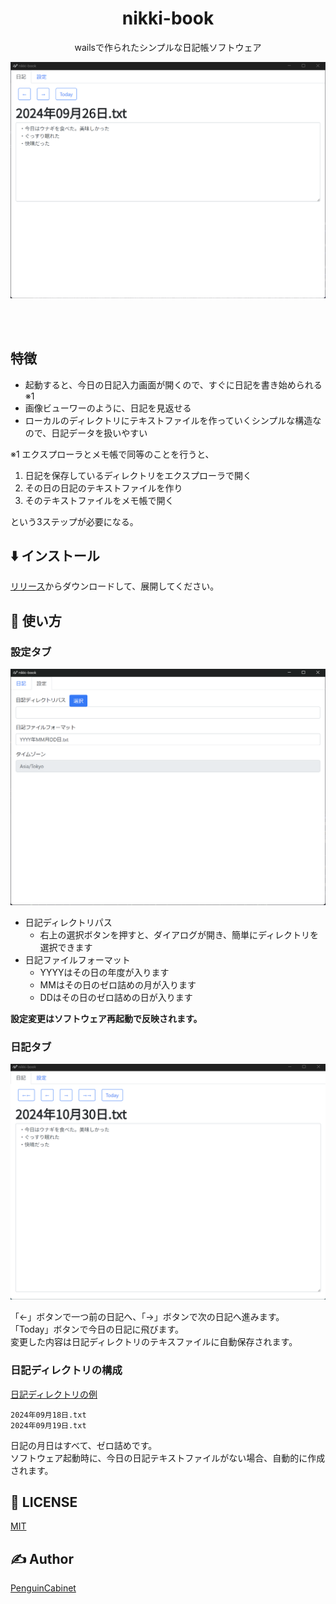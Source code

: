 <div align="center">

# nikki-book

wailsで作られたシンプルな日記帳ソフトウェア

![img](img/img1.png)

<br>
<br>
</div>


## 特徴
* 起動すると、今日の日記入力画面が開くので、すぐに日記を書き始められる※1
* 画像ビューワーのように、日記を見返せる
* ローカルのディレクトリにテキストファイルを作っていくシンプルな構造なので、日記データを扱いやすい


※1 エクスプローラとメモ帳で同等のことを行うと、

1. 日記を保存しているディレクトリをエクスプローラで開く
2. その日の日記のテキストファイルを作り
3. そのテキストファイルをメモ帳で開く

という3ステップが必要になる。


## ⬇️ インストール
[リリース](https://github.com/PenguinCabinet/nikki-book/releases/latest)からダウンロードして、展開してください。

## 🔨 使い方

### 設定タブ
![img2](img/img2.png)
* 日記ディレクトリパス
  * 右上の選択ボタンを押すと、ダイアログが開き、簡単にディレクトリを選択できます
* 日記ファイルフォーマット
  * YYYYはその日の年度が入ります
  * MMはその日のゼロ詰めの月が入ります
  * DDはその日のゼロ詰めの日が入ります

**設定変更はソフトウェア再起動で反映されます。**

### 日記タブ
![img3](img/img3.png)

「←」ボタンで一つ前の日記へ、「→」ボタンで次の日記へ進みます。    
「Today」ボタンで今日の日記に飛びます。    
変更した内容は日記ディレクトリのテキスファイルに自動保存されます。   

### 日記ディレクトリの構成
[日記ディレクトリの例](./test-dir/)
```text
2024年09月18日.txt
2024年09月19日.txt
```
日記の月日はすべて、ゼロ詰めです。    
ソフトウェア起動時に、今日の日記テキストファイルがない場合、自動的に作成されます。

## 🎫 LICENSE

[MIT](./LICENSE)

## ✍ Author

[PenguinCabinet](https://github.com/PenguinCabinet)
